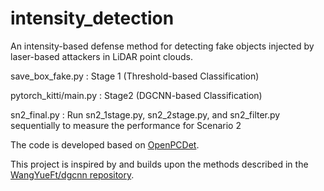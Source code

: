 # intensity_detection

An intensity-based defense method for detecting fake objects injected by laser-based attackers in LiDAR point clouds.



save_box_fake.py : Stage 1 (Threshold-based Classification)

pytorch_kitti/main.py : Stage2 (DGCNN-based Classification)

sn2_final.py : Run sn2_1stage.py, sn2_2stage.py, and sn2_filter.py sequentially to measure the performance for Scenario 2 


The code is developed based on [OpenPCDet](https://github.com/open-mmlab/OpenPCDet).

This project is inspired by and builds upon the methods described in the [WangYueFt/dgcnn repository](https://github.com/WangYueFt/dgcnn).

